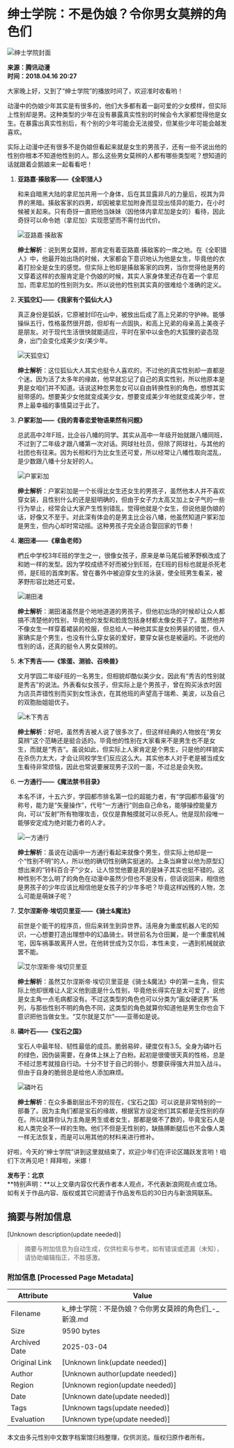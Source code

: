 # 绅士学院：不是伪娘？令你男女莫辨的角色们

![绅士学院封面](https://n.sinaimg.cn/sinakd10200/360/w180h180/20230208/bee3-3ffc96d2f0b41cb99be61ade3d7a373e.jpg)

**来源：腾讯动漫**  
**时间：2018.04.16 20:27**

大家晚上好，又到了“绅士学院”的播放时间了，欢迎准时收看哟！

动漫中的伪娘少年其实是有很多的，他们大多都有着一副可爱的少女模样，但实际上性别却是男。这种类型的少年在没有暴露真实性别的时候会令大家都觉得他是女生。在暴露出真实性别后，有个别的少年可能会无法接受，但某些少年可能会越发喜欢。

实际上动漫中还有很多不是伪娘但看起来就是女生的男孩子，还有一些不说出他的性别你根本不知道他性别的人。那么这些男女莫辨的人都有哪些类型呢？想知道的话就跟着企鹅娘来一起看看吧！

1. **亚路嘉·揍敌客——《全职猎人》**

   和来自暗黑大陆的拿尼加共用一个身体，后在其显露非凡的力量后，视其为异界的黑暗。揍敌客家的四男，却因被拿尼加附身而显现出怪异的能力，在小时候被关起来。只有奇犽一直把他当妹妹（因他体内拿尼加是女的）看待，因此奇犽可以命令她（拿尼加）实现愿望而不需付出代价。

   ![亚路嘉·揍敌客](http://k.sinaimg.cn/n/sinacn11/113/w580h333/20180416/417b-fzcyxmv2754232.jpg/w700d1q75cms.jpg)

   **绅士解析**：说到男女莫辨，那肯定有着亚路嘉·揍敌客的一席之地。在《全职猎人》中，他最开始出场的时候，大家都会下意识地认为他是女生，毕竟他的衣着打扮全是女生的感觉。但实际上他却是揍敌客家的四男，当你觉得他是男的又穿着这样的衣服肯定是个伪娘的时候，其实人家身体里还存在着一个拿尼加，而拿尼加的性别则为女。所以说他的性别其实真的很难给个准确的定义。

2. **天狐空幻——《我家有个狐仙大人》**

   真正身份是狐妖，它原被封印在山中，被放出后成了高上兄弟的守护神。能够操纵五行，性格虽然很开朗，但却有一点固执，和高上兄弟的母亲高上美夜子是朋友。对于现代生活很快就能适应，平时在家中以金色的大狐狸的姿态现身，出门会变化成美少女/美少年。

   ![天狐空幻](http://k.sinaimg.cn/n/sinacn11/330/w1680h1050/20180416/d6e3-fytnfyp5710661.jpg/w700d1q75cms.jpg)

   **绅士解析**：这位狐仙大人其实也挺令人喜欢的，不过他的真实性别却一直都是个迷。因为活了太多年的缘故，他早就忘记了自己的真实性别，所以他原本是男是女咱们并不知道。话说这种忽男忽女可以自由转换性别的角色，想想其实挺带感的。想要美少女他就变成美少女，想要变成美少年他就变成美少年，世界上最幸福的事情莫过于此了。

3. **户冢彩加——《我的青春恋爱物语果然有问题》**

   总武高中2年F班，比企谷八幡的同学。其实从高中一年级开始就跟八幡同班，不过到了二年级才跟八幡第一次对话。网球社社员，但除了网球社，与其他的社团也有往来。因为长相和行为比女生还可爱，所以经常让八幡性取向混乱，是少数跟八幡十分友好的人。

   ![户冢彩加](http://k.sinaimg.cn/n/sinacn11/106/w580h326/20180416/1f75-fzcyxmv2759353.jpg/w700d1q75cms.jpg)

   **绅士解析**：户冢彩加是一个长得比女生还女生的男孩子，虽然他本人并不喜欢穿女装，且性别什么的还是挺明确的，但由于女子力太高又加上女子气的一些行为举止，经常会让大家产生性别错乱，觉得他就是个女生，但说他是伪娘的话，好像又不至于。对此深有体会的是男主比企谷八幡，他虽然知道户冢彩加是男生，但内心却时常动摇。这种男孩子完全适合娶回家的节奏！

4. **潮田渚——《章鱼老师》**

   椚丘中学校3年E班的学生之一，很像女孩子，原来是单马尾后被茅野枫改成了和她一样的发型。因为学校成绩不好而被分到E班，在E班的目标也就是杀死老师，是E班的首席刺客。曾在番外中被迫穿女生的泳装，使全班男生看呆，被茅野形容比她还可爱。

   ![潮田渚](http://k.sinaimg.cn/n/sinacn11/106/w580h326/20180416/8d31-fytnfyp5710772.jpg/w700d1q75cms.jpg)

   **绅士解析**：潮田渚虽然是个地地道道的男孩子，但他初出场的时候却让众人都搞不清楚他的性别，毕竟他的发型和脸庞包括身材都太像女孩子了。虽然他并不像女生一样穿着裙装的校服，但总给人一种他其实是女扮男装的错觉，但人家确实是个男生，也没有什么穿女装的爱好，要穿女装也是被逼的。不说他的性别的话，还真的挺令人男女莫辨的。

5. **木下秀吉——《笨蛋、测验、召唤兽》**

   文月学园二年级F班的一名男生，但相貌却酷似美少女，因此有“秀吉的性别就是秀吉”的说法。外表看似女孩子，但实际上是个男孩子，曾在购买泳衣时因为店员弄错性别而买到女性泳衣，在其他班的声望高于瑞希、美波，以及自己的双胞胎姐姐优子。

   ![木下秀吉](http://k.sinaimg.cn/n/sinacn11/400/w1280h720/20180416/b2aa-fzcyxmv2760072.jpg/w700d1q75cms.jpg)

   **绅士解析**：好吧，虽然秀吉被人说了很多次了，但这样经典的人物放在“男女莫辨”这个范畴还是挺合适的。毕竟他的性别在大家看来不是男生也不是女生，而就是“秀吉”。虽说如此，但实际上人家肯定是个男生，只是他的样貌实在杀伤力太大，才会让同校学生们反应这么大。其实他本人对于老是被当成女生看待非常烦恼，因此也常说要展现男子汉的一面，不过总是会失败。

6. **一方通行——《魔法禁书目录》**

   本名不详，十五六岁，学园都市排名第一位的超能力者，有“学园都市最强”的称号，能力是“矢量操作”，代号“一方通行”则由自己命名，能够操控能量方向，可以“反射”所有物理攻击，仅仅是靠触摸就可以杀死人。他是现阶段唯一能够安定成为绝对能力者的人才。
   
   ![一方通行](http://k.sinaimg.cn/n/sinacn11/450/w800h450/20180416/6b73-fzcyxmv2760471.jpg/w700d1q75cms.jpg)

   **绅士解析**：虽说在动画中一方通行看起来就像个男生，但实际上他却是一个“性别不明”的人，所以他的确切性别确实挺迷的。上条当麻曾以他为原型幻想出来的“铃科百合子”少女，让人惊觉他要是真的是妹子其实也挺不错的。这种性别不怎么明了的角色在动漫中虽然少但也不是没有，但话说回来，相信他是男孩子的少年应该比相信他是女孩子的少年多吧？毕竟这样凶残的人物，怎么可能是萌妹子呢？

7. **艾尔涅斯帝·埃切贝里亚——《骑士&魔法》**

   前世是个能干的程序员，但后来转生到异世界。活用身为重度机器人宅的知识，一心想要打造出理想中的幻晶骑士。转世前名为仓田翼，是一个重度机械宅，因车祸事故离开人世。在他转世成为艾尔后，本性未变，一遇到机械就欲罢不能。
   
   ![艾尔涅斯帝·埃切贝里亚](http://k.sinaimg.cn/n/sinacn11/325/w675h450/20180416/bb1b-fzcyxmv2757368.jpg/w700d1q75cms.jpg)

   **绅士解析**：虽然艾尔涅斯帝·埃切贝里亚是《骑士&魔法》中的第一主角，但实际上他却很难让人定义他到底是什么性别，毕竟他长得实在是太可爱了，说他是女主角一点毛病都没有。不过这类型的角色也可以分类为“画女硬说男”系列，与那些性别不明的角色不同，这类型的角色就算你知道他是男生你也会下意识把他当做女生。“艾尔就是艾尔”——亚蒂如是说。

8. **磷叶石——《宝石之国》**

   宝石人中最年轻、韧性最低的成员。脆弱易碎，硬度仅有3.5。全身为磷叶石的绿色，因伪装需要，在身体上抹上了白粉。起初是很傻很天真的性格，总是不经过思考就擅自行动。十分不甘于自己的弱小，想要获得强大并加入战斗。但由于自身的脆弱总是给他人添加麻烦。

   ![磷叶石](http://k.sinaimg.cn/n/sinacn11/212/w640h372/20180416/0eb0-fzcyxmv2760785.jpg/w700d1q75cms.jpg)

   **绅士解析**：在众多番剧层出不穷的现在，《宝石之国》可以说是非常特别的一部番了。因为主角们都是宝石的缘故，根据官方设定他们其实都是无性别的存在。所以就算你认为主角是男生或者女生，那都是做不了数的，毕竟宝石人是和人类完全不一样的生物。他们不但是无性别的，缺胳膊断腿后也不会像人类一样无法恢复，而是可以用其他的材料来进行修补。

好啦，今天的“绅士学院”讲到这里就结束了，欢迎少年们在评论区踊跃发言哟！咱们下次再见吧！拜拜啦，米娜！

**发布于：北京**  
**特别声明：**以上文章内容仅代表作者本人观点，不代表新浪网观点或立场。如有关于作品内容、版权或其它问题请于作品发布后的30日内与新浪网联系。
<!-- tcd_original_link https://k.sina.cn/article_5203786516_1362b7b1400100ankz.html -->


## 摘要与附加信息

<!-- tcd_abstract -->
[Unknown description(update needed)]
<!-- tcd_abstract_end -->

> 摘要与附加信息为自动生成，仅供检索与参考。如有错误或遗漏（未知），请协助编辑指正，不胜感激。

### 附加信息 [Processed Page Metadata]

| Attribute       | Value                                  |
|-----------------|----------------------------------------|
| Filename        | k_绅士学院：不是伪娘？令你男女莫辨的角色们_-_新浪.md                             |
| Size            | 9590 bytes                           |
| Archived Date   | 2025-03-04                             |
| Original Link   | [Unknown link(update needed)]                       |
| Author          | [Unknown author(update needed)]                               |
| Region          | [Unknown region(update needed)]                               |
| Date            | [Unknown date(update needed)]                                 |
| Tags            | [Unknown tags(update needed)]                                 |
| Evaluation            | [Unknown type(update needed)]                                 |
<!-- tcd_table_end -->

本文由多元性别中文数字档案馆归档整理，仅供浏览。版权归原作者所有。
